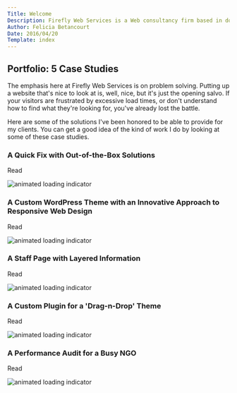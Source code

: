 ```yaml
---
Title: Welcome
Description: Firefly Web Services is a Web consultancy firm based in downtown Oakland, Caflifornia. We love WordPress!
Author: Felicia Betancourt
Date: 2016/04/20
Template: index
---
```


<section class="content">
    <div class="inner">
        <div class="welcome-wrap">
            <h2>Portfolio: 5 Case Studies</h2>
            <p>The emphasis here at Firefly Web Services is on problem solving. Putting up a website that's nice to look at is, well, nice, but it's just the opening salvo. If your visitors are frustrated by excessive load times, or don't understand how to find what they're looking for, you've already lost the battle.</p>
            <p>Here are some of the solutions I've been honored to be able to provide for my clients. You can get a good idea of the kind of work I do by looking at some of these case studies.</p>
            <article class="casestudy" data-casestudy="1">
                <h1>A Quick Fix with Out-of-the-Box Solutions</h1>
                <div class="more-less">
                    <span role="button">Read</span>
                    <p class="loading"><img src="../../assets/Loading_icon-translucent.gif" alt="animated loading indicator" /></p>
                </div>
            </article>
            <article class="casestudy" data-casestudy="2">
                <h1>A Custom WordPress Theme with an Innovative Approach to Responsive Web Design</h1>
                <div class="more-less">
                    <span role="button">Read</span>
                    <p class="loading"><img src="../../assets/Loading_icon-translucent.gif" alt="animated loading indicator" /></p>
                </div>
            </article>
            <article class="casestudy" data-casestudy="3">
                <h1>A Staff Page with Layered Information</h1>
                <div class="more-less">
                    <span role="button">Read</span>
                    <p class="loading"><img src="../../assets/Loading_icon-translucent.gif" alt="animated loading indicator" /></p>
                </div>
            </article>
            <article class="casestudy" data-casestudy="4">
                <h1>A Custom Plugin for a 'Drag-n-Drop' Theme</h1>
                <div class="more-less">
                    <span role="button">Read</span>
                    <p class="loading"><img src="../../assets/Loading_icon-translucent.gif" alt="animated loading indicator" /></p>
                </div>
            </article>
            <article class="casestudy" data-casestudy="5">
                <h1>A Performance Audit for a Busy NGO</h1>
                <div class="more-less">
                    <span role="button">Read</span>
                    <p class="loading"><img src="../../assets/Loading_icon-translucent.gif" alt="animated loading indicator" /></p>
                </div>
            </article>
        </div>
    </div>
</section>
